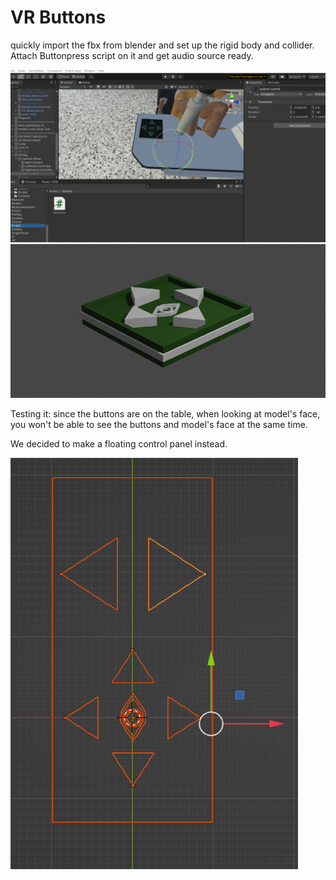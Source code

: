 # VR Buttons

quickly import the fbx from blender and set up the rigid body and collider. Attach Buttonpress script on it and get audio source ready.&#x20;

![](<.gitbook/assets/image (1).png>)![](.gitbook/assets/image.png)

Testing it: since the buttons are on the table, when looking at model's face, you won't be able to see the buttons and model's face at the same time.&#x20;

We decided to make a floating control panel instead.

![](<.gitbook/assets/image (10).png>)
